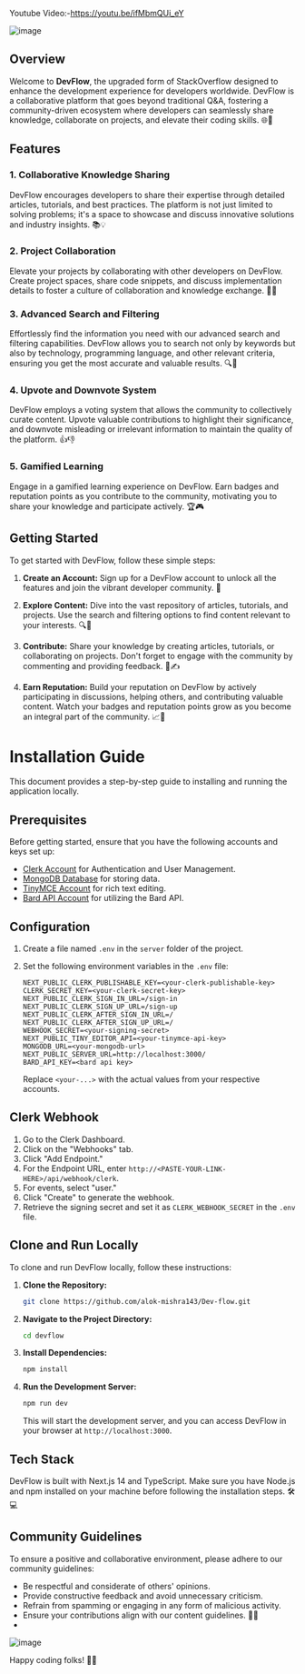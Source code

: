 
Youtube Video:-https://youtu.be/ifMbmQUi_eY


![image](https://github.com/alok-mishra143/Dev-flow/assets/100504874/d0739e95-66ab-4a44-a3d5-034f9d0133c9)


## Overview

Welcome to **DevFlow**, the upgraded form of StackOverflow designed to enhance the development experience for developers worldwide. DevFlow is a collaborative platform that goes beyond traditional Q&A, fostering a community-driven ecosystem where developers can seamlessly share knowledge, collaborate on projects, and elevate their coding skills. 🌐🚀

## Features

### 1. Collaborative Knowledge Sharing

DevFlow encourages developers to share their expertise through detailed articles, tutorials, and best practices. The platform is not just limited to solving problems; it's a space to showcase and discuss innovative solutions and industry insights. 📚💡

### 2. Project Collaboration

Elevate your projects by collaborating with other developers on DevFlow. Create project spaces, share code snippets, and discuss implementation details to foster a culture of collaboration and knowledge exchange. 👥🤝

### 3. Advanced Search and Filtering

Effortlessly find the information you need with our advanced search and filtering capabilities. DevFlow allows you to search not only by keywords but also by technology, programming language, and other relevant criteria, ensuring you get the most accurate and valuable results. 🔍🎯

### 4. Upvote and Downvote System

DevFlow employs a voting system that allows the community to collectively curate content. Upvote valuable contributions to highlight their significance, and downvote misleading or irrelevant information to maintain the quality of the platform. 👍👎

### 5. Gamified Learning

Engage in a gamified learning experience on DevFlow. Earn badges and reputation points as you contribute to the community, motivating you to share your knowledge and participate actively. 🏆🎮

## Getting Started

To get started with DevFlow, follow these simple steps:

1. **Create an Account:** Sign up for a DevFlow account to unlock all the features and join the vibrant developer community. 🌟

2. **Explore Content:** Dive into the vast repository of articles, tutorials, and projects. Use the search and filtering options to find content relevant to your interests. 🔍📄

3. **Contribute:** Share your knowledge by creating articles, tutorials, or collaborating on projects. Don't forget to engage with the community by commenting and providing feedback. 💬✍️

4. **Earn Reputation:** Build your reputation on DevFlow by actively participating in discussions, helping others, and contributing valuable content. Watch your badges and reputation points grow as you become an integral part of the community. 📈👏

# Installation Guide

This document provides a step-by-step guide to installing and running the application locally.

## Prerequisites

Before getting started, ensure that you have the following accounts and keys set up:

- [Clerk Account](https://clerk.dev/) for Authentication and User Management.
- [MongoDB Database](https://www.mongodb.com/) for storing data.
- [TinyMCE Account](https://www.tiny.cloud/) for rich text editing.
- [Bard API  Account]() for utilizing the Bard  API.


## Configuration

1. Create a file named `.env` in the `server` folder of the project.
2. Set the following environment variables in the `.env` file:

    ```env
    NEXT_PUBLIC_CLERK_PUBLISHABLE_KEY=<your-clerk-publishable-key>
    CLERK_SECRET_KEY=<your-clerk-secret-key>
    NEXT_PUBLIC_CLERK_SIGN_IN_URL=/sign-in
    NEXT_PUBLIC_CLERK_SIGN_UP_URL=/sign-up
    NEXT_PUBLIC_CLERK_AFTER_SIGN_IN_URL=/
    NEXT_PUBLIC_CLERK_AFTER_SIGN_UP_URL=/
    WEBHOOK_SECRET=<your-signing-secret>
    NEXT_PUBLIC_TINY_EDITOR_API=<your-tinymce-api-key>
    MONGODB_URL=<your-mongodb-url>
    NEXT_PUBLIC_SERVER_URL=http://localhost:3000/
    BARD_API_KEY=<bard api key>
    ```

   Replace `<your-...>` with the actual values from your respective accounts.

## Clerk Webhook

1. Go to the Clerk Dashboard.
2. Click on the "Webhooks" tab.
3. Click "Add Endpoint."
4. For the Endpoint URL, enter `http://<PASTE-YOUR-LINK-HERE>/api/webhook/clerk`.
5. For events, select "user."
6. Click "Create" to generate the webhook.
7. Retrieve the signing secret and set it as `CLERK_WEBHOOK_SECRET` in the `.env` file.

## Clone and Run Locally

To clone and run DevFlow locally, follow these instructions:

1. **Clone the Repository:**
   ```bash
   git clone https://github.com/alok-mishra143/Dev-flow.git
   ```

2. **Navigate to the Project Directory:**
   ```bash
   cd devflow
   ```

3. **Install Dependencies:**
   ```bash
   npm install
   ```

4. **Run the Development Server:**
   ```bash
   npm run dev
   ```

   This will start the development server, and you can access DevFlow in your browser at `http://localhost:3000`.

## Tech Stack

DevFlow is built with Next.js 14 and TypeScript. Make sure you have Node.js and npm installed on your machine before following the installation steps. 🛠️💻

## Community Guidelines

To ensure a positive and collaborative environment, please adhere to our community guidelines:

- Be respectful and considerate of others' opinions.
- Provide constructive feedback and avoid unnecessary criticism.
- Refrain from spamming or engaging in any form of malicious activity.
- Ensure your contributions align with our content guidelines. 🤝🚀
- 
![image](https://github.com/user-attachments/assets/c19e229c-98d6-4538-90c1-0759e0d07289)


Happy coding folks! 🚀🌟
